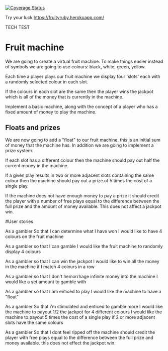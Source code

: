 [![Coverage Status](https://coveralls.io/repos/github/harrywynnwill/pairing-tests/badge.svg?branch=master)](https://coveralls.io/github/harrywynnwill/pairing-tests?branch=master)

Try your luck https://fruityruby.herokuapp.com/

TECH TEST

# Fruit machine

We are going to create a virtual fruit machine. To make things easier instead of symbols we are going to use colours: black, white, green, yellow.

Each time a player plays our fruit machine we display four 'slots' each with a randomly selected colour in each slot.

If the colours in each slot are the same then the player wins the jackpot which is all of the money that is currently in the machine.

Implement a basic machine, along with the concept of a player who has a fixed amount of money to play the machine.

## Floats and prizes

We are now going to add a "float" to our fruit machine, this is an initial sum of money that the machine has. In addition we are going to implement a prize system.

If each slot has a different colour then the machine should pay out half the current money in the machine.

If a given play results in two or more adjacent slots containing the same colour then the machine should pay out a prize of 5 times the cost of a single play.

If the machine does not have enough money to pay a prize it should credit the player with a number of free plays equal to the difference between the full prize and the amount of money available. This does not affect a jackpot win.


#User stories

As a gambler
So that I can determine what I have won
I would like to have 4 colours on the fruit machine

As a gambler
so that I can gamble
I would like the fruit machine to randomly display 4 colours

As a gambler
so that I can win the jackpot
I would like to win all the money in the machine if I match 4 colours in a row

As a gambler
so that I don't hemorrhage infinite money into the machine
I would like a set amount to gamble with

As a gambler
so that I am enticed to play
I would like the machine to have a "float"

As a gambler
So that i'm stimulated and enticed to gamble more
I would like the machine to payout 1/2 the jackpot for 4 different colours
I would like the machine to payout 5 times the cost of a single play if 2 or more adjacent slots have the same colours

As a gambler
So that I dont feel ripped off
the machine should credit the player with free plays equal to the difference between the full prize and money available. this does not effect the jackpot win.

